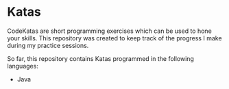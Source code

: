 # Katas

CodeKatas are short programming exercises which can be used to hone your skills. This repository was created to keep track of the progress I make during my practice sessions.

So far, this repository contains Katas programmed in the following languages:
* Java
